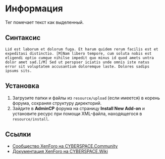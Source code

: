 # Информация

Тег помечает текст как выделенный.

## Синтаксис

```
Lid est laborum et dolorum fuga. Et harum quidem rerum facilis est et expeditasi distinctio. [M]Nam libero tempore, cum soluta nobis est eligendi optio cumque nihilse impedit quo minus id quod amets untra dolor amet sad.[/M] Sed ut perspser iciatis unde omnis iste natus error sit voluptatem accusantium doloremque laste. Dolores sadips ipsums sits.
```

## Установка

1. Загрузите папки и файлы из `resource/upload` (если имеется) в корень форума, сохраняя структуру директорий.
2. Зайдите в **AdminCP** форума на страницу **Install New Add-on** и установите ресурс при помощи XML-файла, находящегося в `resource/install`.

## Ссылки

- [Сообщество XenForo на CYBERSPACE.Community](//cyberspace.community/forums/30/)
- [Документация XenForo на CYBERSPACE.Wiki](//xenforo.cyberspace.wiki/)
